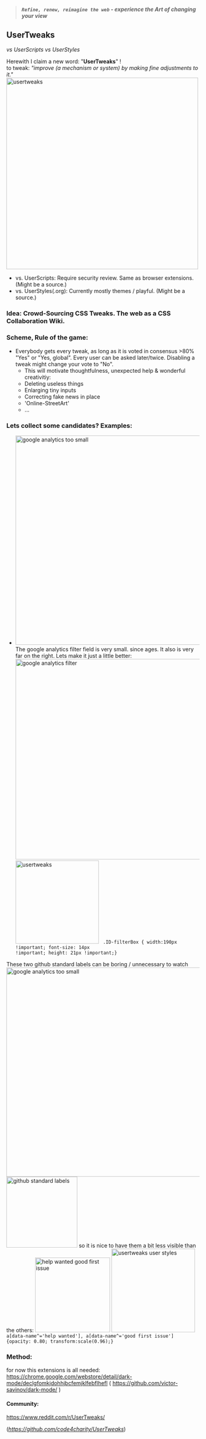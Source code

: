 > #### _`Refine, renew, reimagine the web` - experience the Art of changing your view_

## UserTweaks  
_vs UserScripts vs UserStyles_

Herewith I claim a new word:   "**UserTweaks**" !  <br> to tweak: _"improve (a mechanism or system) by making fine adjustments to it."_ <br>
<img width="500" alt="usertweaks" src="https://user-images.githubusercontent.com/25022245/115540770-a7485500-a29e-11eb-9a98-c54a7a3823fb.png"><br>

- vs. UserScripts: Require security review.    Same as browser extensions. (Might be a source.)
- vs. UserStyles(.org): Currently mostly themes / playful.  (Might be a source.)

### **Idea:**  Crowd-Sourcing CSS Tweaks. The web as a CSS Collaboration Wiki. 
### Scheme, Rule of the game: 
- Everybody gets every tweak, as long as it is voted in consensus >80% "Yes" or "Yes, global".  Every user can be asked later/twice. Disabling a tweak might change your vote to "No". 
     - This will motivate thoughtfulness, unexpected help & wonderful creativitiy: 
     - Deleting useless things 
     - Enlarging tiny inputs 
     - Correcting fake news in place
     - 'Online-StreetArt'
     - ...

### Lets collect some candidates? Examples:
- <img width="546" alt="google analytics too small" src="https://user-images.githubusercontent.com/25022245/115553367-9fdc7800-a2ad-11eb-8d86-9b5ac951e457.png"> <br> The google analytics filter field is very small. since ages. It also is very far on the right. Lets make it just a little better: <br> <img width="523" alt="google analytics filter" src="https://user-images.githubusercontent.com/25022245/115553364-9f43e180-a2ad-11eb-91f2-faf7d2f63272.png"> <img width="217" alt="usertweaks" src="https://user-images.githubusercontent.com/25022245/115553355-9d7a1e00-a2ad-11eb-95a0-797a8aacb266.png">
<code> .ID-filterBox { width:190px !important;  font-size: 14px !important;  height: 21px !important;} </code>

These two github standard labels can be boring / unnecessary to watch <img width="546" alt="google analytics too small" src="https://user-images.githubusercontent.com/25022245/115553367-9fdc7800-a2ad-11eb-8d86-9b5ac951e457.png">
<img width="185" alt="github standard labels" src="https://user-images.githubusercontent.com/25022245/115553356-9eab4b00-a2ad-11eb-9c1e-e06fc2f23a93.png">
so it is nice to have them a bit less visible than the others:
<img width="195" alt="help wanted good first issue" src="https://user-images.githubusercontent.com/25022245/115553361-9f43e180-a2ad-11eb-8fb8-6a6aded8f703.png">
<img width="218" alt="usertweaks user styles" src="https://user-images.githubusercontent.com/25022245/115553357-9eab4b00-a2ad-11eb-86b9-611129f197e0.png">
<code> a[data-name^='help wanted'], a[data-name^='good first issue'] {opacity: 0.80; transform:scale(0.96);} </code>
     
### Method:
for now this extensions is all needed: https://chrome.google.com/webstore/detail/dark-mode/declgfomkjdohhjbcfemjklfebflhefl ( https://github.com/victor-savinov/dark-mode/ )

#### Community: 
https://www.reddit.com/r/UserTweaks/

(_https://github.com/code4charity/UserTweaks_)
